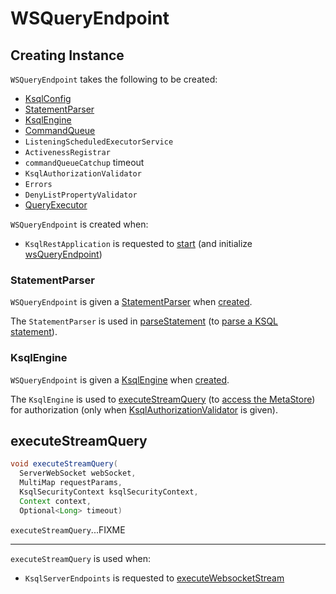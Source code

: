 # WSQueryEndpoint

## Creating Instance

`WSQueryEndpoint` takes the following to be created:

* <span id="ksqlConfig"> [KsqlConfig](../KsqlConfig.md)
* [StatementParser](#statementParser)
* [KsqlEngine](#ksqlEngine)
* <span id="commandQueue"> [CommandQueue](CommandQueue.md)
* <span id="exec"> `ListeningScheduledExecutorService`
* <span id="activenessRegistrar"> `ActivenessRegistrar`
* <span id="commandQueueCatchupTimeout"> `commandQueueCatchup` timeout
* <span id="authorizationValidator"> `KsqlAuthorizationValidator`
* <span id="errorHandler"> `Errors`
* <span id="denyListPropertyValidator"> `DenyListPropertyValidator`
* <span id="queryExecutor"> [QueryExecutor](QueryExecutor.md)

`WSQueryEndpoint` is created when:

* `KsqlRestApplication` is requested to [start](KsqlRestApplication.md#startAsync) (and initialize [wsQueryEndpoint](KsqlRestApplication.md#wsQueryEndpoint))

### <span id="statementParser"> StatementParser

`WSQueryEndpoint` is given a [StatementParser](StatementParser.md) when [created](#creating-instance).

The `StatementParser` is used in [parseStatement](#parseStatement) (to [parse a KSQL statement](StatementParser.md#parseSingleStatement)).

### <span id="ksqlEngine"> KsqlEngine

`WSQueryEndpoint` is given a [KsqlEngine](../KsqlEngine.md) when [created](#creating-instance).

The `KsqlEngine` is used to [executeStreamQuery](#executeStreamQuery) (to [access the MetaStore](../KsqlEngine.md#getMetaStore)) for authorization (only when [KsqlAuthorizationValidator](#authorizationValidator) is given).

## <span id="executeStreamQuery"> executeStreamQuery

```java
void executeStreamQuery(
  ServerWebSocket webSocket,
  MultiMap requestParams,
  KsqlSecurityContext ksqlSecurityContext,
  Context context,
  Optional<Long> timeout)
```

`executeStreamQuery`...FIXME

---

`executeStreamQuery` is used when:

* `KsqlServerEndpoints` is requested to [executeWebsocketStream](KsqlServerEndpoints.md#executeWebsocketStream)
